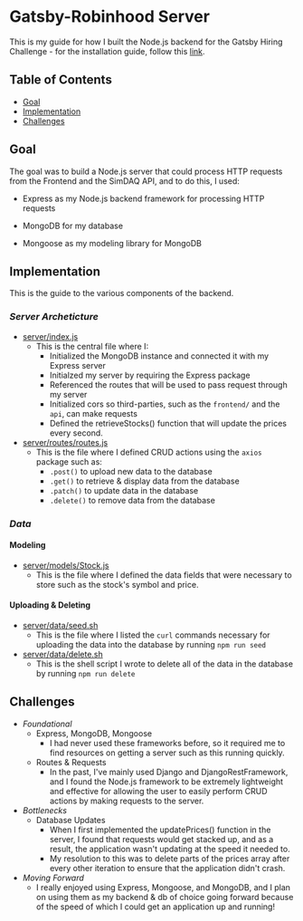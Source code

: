 # **Gatsby-Robinhood Server**
This is my guide for how I built the Node.js backend for the Gatsby Hiring Challenge - for the installation guide, follow this [link](https://github.com/logan-ankenbrandt/Gatsby-Robinhood/).



## **Table of Contents**

- [Goal](#goal)
- [Implementation](#implementation)
- [Challenges](#challenges)

## **Goal <a name = "goal"></a>**
The goal was to build a Node.js server that could process HTTP requests from the Frontend and the SimDAQ API, and to do this, I used:

* Express as my Node.js backend framework for processing HTTP requests

* MongoDB for my database

* Mongoose as my modeling library for MongoDB

## **Implementation <a name = "implementation"></a>**

This is the guide to the various components of the backend.

### ***Server Archeticture***

* [server/index.js](https://github.com/logan-ankenbrandt/Gatsby-Robinhood/blob/main/server/index.js)
    * This is the central file where I:
        * Initialized the MongoDB instance and connected it with my Express server
        * Initialzed my server by requiring the Express package
        * Referenced the routes that will be used to pass request through my server
        * Initialized cors so third-parties, such as the `frontend/` and the `api`, can make requests
        * Defined the retrieveStocks() function that will update the prices every second.
* [server/routes/routes.js](https://github.com/logan-ankenbrandt/Gatsby-Robinhood/blob/main/server/routes/routes.js)
    * This is the file where I defined CRUD actions using the `axios` package such as:
        * `.post()` to upload new data to the database
        * `.get()` to retrieve & display data from the database
        * `.patch()` to update data in the database
        * `.delete()` to remove data from the database

### ***Data***

#### **Modeling**
* [server/models/Stock.js](https://github.com/logan-ankenbrandt/Gatsby-Robinhood/blob/main/server/models/Stock.js)
    * This is the file where I defined the data fields that were necessary to store such as the stock's symbol and price.

#### **Uploading & Deleting**
* [server/data/seed.sh](https://github.com/logan-ankenbrandt/Gatsby-Robinhood/blob/main/server/data/seed.sh)
    * This is the file where I listed the `curl` commands necessary for uploading the data into the database by running `npm run seed`
* [server/data/delete.sh](https://github.com/logan-ankenbrandt/Gatsby-Robinhood/blob/main/server/data/delete.sh)
    * This is the shell script I wrote to delete all of the data in the database by running `npm run delete`


## **Challenges <a name = "challenges"></a>**
* *Foundational*
    * Express, MongoDB, Mongoose
        * I had never used these frameworks before, so it required me to find resources on getting a server such as this running quickly.
    * Routes & Requests
        * In the past, I've mainly used Django and DjangoRestFramework, and I found the Node.js framework to be extremely lightweight and effective for allowing the user to easily perform CRUD actions by making requests to the server.
* *Bottlenecks*
    * Database Updates
        * When I first implemented the updatePrices() function in the server, I found that requests would get stacked up, and as a result, the application wasn't updating at the speed it needed to. 
        * My resolution to this was to delete parts of the prices array after every other iteration to ensure that the application didn't crash.
* *Moving Forward*
    * I really enjoyed using Express, Mongoose, and MongoDB, and I plan on using them as my backend & db of choice going forward because of the speed of which I could get an application up and running!